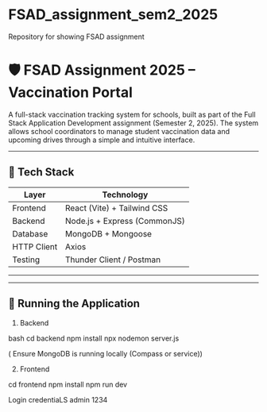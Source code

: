 # FSAD_assignment_sem2_2025
Repository for showing FSAD assignment

# 🛡️ FSAD Assignment 2025 – Vaccination Portal

A full-stack vaccination tracking system for schools, built as part of the Full Stack Application Development assignment (Semester 2, 2025). The system allows school coordinators to manage student vaccination data and upcoming drives through a simple and intuitive interface.

---

## 🔧 Tech Stack

| Layer      | Technology         |
|------------|--------------------|
| Frontend   | React (Vite) + Tailwind CSS |
| Backend    | Node.js + Express (CommonJS) |
| Database   | MongoDB + Mongoose |
| HTTP Client | Axios              |
| Testing    | Thunder Client / Postman |

---

---

## 🚀 Running the Application

1. Backend

bash
cd backend
npm install
npx nodemon server.js

( Ensure MongoDB is running locally (Compass or service))

2. Frontend

cd frontend
npm install
npm run dev

Login credentiaLS
admin 
1234
